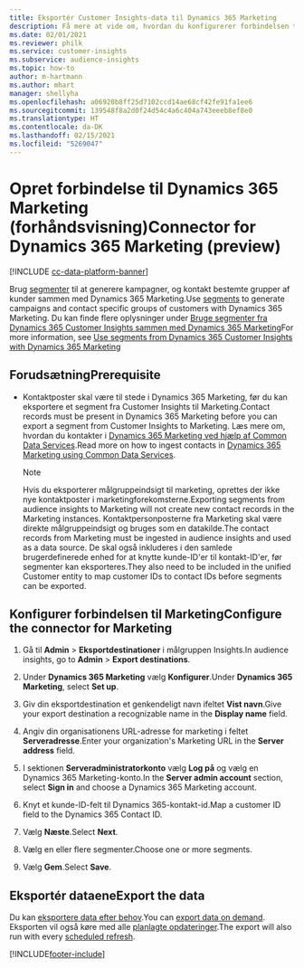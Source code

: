 ```yaml
---
title: Eksportér Customer Insights-data til Dynamics 365 Marketing
description: Få mere at vide om, hvordan du konfigurerer forbindelsen til Dynamics 365 Marketing.
ms.date: 02/01/2021
ms.reviewer: philk
ms.service: customer-insights
ms.subservice: audience-insights
ms.topic: how-to
author: m-hartmann
ms.author: mhart
manager: shellyha
ms.openlocfilehash: a06920b8ff25d7102ccd14ae68cf42fe91fa1ee6
ms.sourcegitcommit: 139548f8a2d0f24d54c4a6c404a743eeeb8ef8e0
ms.translationtype: HT
ms.contentlocale: da-DK
ms.lasthandoff: 02/15/2021
ms.locfileid: "5269047"
---
```

# <a name="connector-for-dynamics-365-marketing-preview"></a><span data-ttu-id="00160-103">Opret forbindelse til Dynamics 365 Marketing (forhåndsvisning)</span><span class="sxs-lookup"><span data-stu-id="00160-103">Connector for Dynamics 365 Marketing (preview)</span></span>

[!INCLUDE [cc-data-platform-banner](../includes/cc-data-platform-banner.md)]

<span data-ttu-id="00160-104">Brug [segmenter](segments.md) til at generere kampagner, og kontakt bestemte grupper af kunder sammen med Dynamics 365 Marketing.</span><span class="sxs-lookup"><span data-stu-id="00160-104">Use [segments](segments.md) to generate campaigns and contact specific groups of customers with Dynamics 365 Marketing.</span></span> <span data-ttu-id="00160-105">Du kan finde flere oplysninger under [Bruge segmenter fra Dynamics 365 Customer Insights sammen med Dynamics 365 Marketing](https://docs.microsoft.com/dynamics365/marketing/customer-insights-segments)</span><span class="sxs-lookup"><span data-stu-id="00160-105">For more information, see [Use segments from Dynamics 365 Customer Insights with Dynamics 365 Marketing](https://docs.microsoft.com/dynamics365/marketing/customer-insights-segments)</span></span>

## <a name="prerequisite"></a><span data-ttu-id="00160-106">Forudsætning</span><span class="sxs-lookup"><span data-stu-id="00160-106">Prerequisite</span></span>

- <span data-ttu-id="00160-107">Kontaktposter skal være til stede i Dynamics 365 Marketing, før du kan eksportere et segment fra Customer Insights til Marketing.</span><span class="sxs-lookup"><span data-stu-id="00160-107">Contact records must be present in Dynamics 365 Marketing before you can export a segment from Customer Insights to Marketing.</span></span> <span data-ttu-id="00160-108">Læs mere om, hvordan du kontakter i [Dynamics 365 Marketing ved hjælp af Common Data Services](connect-power-query.md).</span><span class="sxs-lookup"><span data-stu-id="00160-108">Read more on how to ingest contacts in [Dynamics 365 Marketing using Common Data Services](connect-power-query.md).</span></span>

  > [!NOTE]
  > <span data-ttu-id="00160-109">Hvis du eksporterer målgruppeindsigt til marketing, oprettes der ikke nye kontaktposter i marketingforekomsterne.</span><span class="sxs-lookup"><span data-stu-id="00160-109">Exporting segments from audience insights to Marketing will not create new contact records in the Marketing instances.</span></span> <span data-ttu-id="00160-110">Kontaktpersonposterne fra Marketing skal være direkte målgruppeindsigt og bruges som en datakilde.</span><span class="sxs-lookup"><span data-stu-id="00160-110">The contact records from Marketing must be ingested in audience insights and used as a data source.</span></span> <span data-ttu-id="00160-111">De skal også inkluderes i den samlede brugerdefinerede enhed for at knytte kunde-ID'er til kontakt-ID'er, før segmenter kan eksporteres.</span><span class="sxs-lookup"><span data-stu-id="00160-111">They also need to be included in the unified Customer entity to map customer IDs to contact IDs before segments can be exported.</span></span>

## <a name="configure-the-connector-for-marketing"></a><span data-ttu-id="00160-112">Konfigurer forbindelsen til Marketing</span><span class="sxs-lookup"><span data-stu-id="00160-112">Configure the connector for Marketing</span></span>

1. <span data-ttu-id="00160-113">Gå til **Admin** > **Eksportdestinationer** i målgruppen Insights.</span><span class="sxs-lookup"><span data-stu-id="00160-113">In audience insights, go to **Admin** > **Export destinations**.</span></span>

1. <span data-ttu-id="00160-114">Under **Dynamics 365 Marketing** vælg **Konfigurer**.</span><span class="sxs-lookup"><span data-stu-id="00160-114">Under **Dynamics 365 Marketing**, select **Set up**.</span></span>

1. <span data-ttu-id="00160-115">Giv din eksportdestination et genkendeligt navn ifeltet **Vist navn**.</span><span class="sxs-lookup"><span data-stu-id="00160-115">Give your export destination a recognizable name in the **Display name** field.</span></span>

1. <span data-ttu-id="00160-116">Angiv din organisationens URL-adresse for marketing i feltet **Serveradresse**.</span><span class="sxs-lookup"><span data-stu-id="00160-116">Enter your organization's Marketing URL in the **Server address** field.</span></span>

1. <span data-ttu-id="00160-117">I sektionen **Serveradministratorkonto** vælg **Log på** og vælg en Dynamics 365 Marketing-konto.</span><span class="sxs-lookup"><span data-stu-id="00160-117">In the **Server admin account** section, select **Sign in** and choose a Dynamics 365 Marketing account.</span></span>

1. <span data-ttu-id="00160-118">Knyt et kunde-ID-felt til Dynamics 365-kontakt-id.</span><span class="sxs-lookup"><span data-stu-id="00160-118">Map a customer ID field to the Dynamics 365 Contact ID.</span></span>

1. <span data-ttu-id="00160-119">Vælg **Næste**.</span><span class="sxs-lookup"><span data-stu-id="00160-119">Select **Next**.</span></span>

1. <span data-ttu-id="00160-120">Vælg en eller flere segmenter.</span><span class="sxs-lookup"><span data-stu-id="00160-120">Choose one or more segments.</span></span>

1. <span data-ttu-id="00160-121">Vælg **Gem**.</span><span class="sxs-lookup"><span data-stu-id="00160-121">Select **Save**.</span></span>

## <a name="export-the-data"></a><span data-ttu-id="00160-122">Eksportér dataene</span><span class="sxs-lookup"><span data-stu-id="00160-122">Export the data</span></span>

<span data-ttu-id="00160-123">Du kan [eksportere data efter behov](export-destinations.md).</span><span class="sxs-lookup"><span data-stu-id="00160-123">You can [export data on demand](export-destinations.md).</span></span> <span data-ttu-id="00160-124">Eksporten vil også køre med alle [planlagte opdateringer](system.md#schedule-tab).</span><span class="sxs-lookup"><span data-stu-id="00160-124">The export will also run with every [scheduled refresh](system.md#schedule-tab).</span></span>


[!INCLUDE[footer-include](../includes/footer-banner.md)]